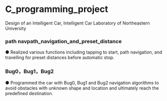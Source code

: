 # C_programming_project
Design of an Intelligent Car, Intelligent Car Laboratory of Northeastern University
<br>
### path navpath_navigation_and_preset_distance
● Realized various functions including tapping to start, path navigation, and travelling for preset distances before automatic stop.
<br>
### Bug0，Bug1，Bug2
● Programmed the car with Bug0, Bug1 and Bug2 navigation algorithms to avoid obstacles with unknown shape and location and ultimately reach the predefined destination.
